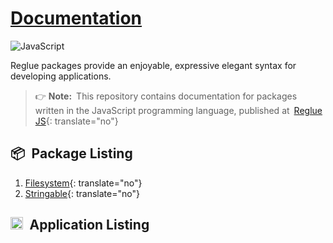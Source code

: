 # [Documentation](https://reglue4js.github.io)

![JavaScript](https://img.shields.io/badge/JavaScript-black?logo=javascript)

Reglue packages provide an enjoyable, expressive elegant syntax for developing applications.

> 👉 **Note:**&ensp;This repository contains documentation for packages written in the JavaScript programming language, published at&ensp;[Reglue JS](https://github.com/reglue4js){: translate="no"}

## 📦&ensp;Package Listing

1.  [Filesystem](https://reglue4js.github.io/filesystem){: translate="no"}
1.  [Stringable](https://reglue4js.github.io/stringable){: translate="no"}

## <img height="20" width="20" src="https://unpkg.com/simple-icons/icons/javascript.svg" />&ensp;Application Listing

[//]: # '## ![JavaScript](https://unpkg.com/simple-icons/icons/javascript.svg){: height="20" width="20"} Application Listing'
[//]: # '## ![JavaScript](https://img.shields.io/badge/JavaScript-black?logo=javascript) Application Listing'
